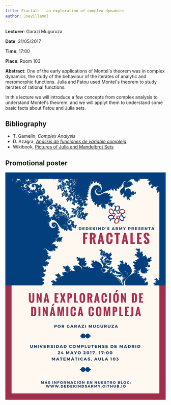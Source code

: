 ```yaml
---
title: Fractals - an exploration of complex dynamics
author: Jsevillamol
---
```

**Lecturer**: Garazi Muguruza

**Date**: 31/05/2017

**Time**: 17:00

**Place**: Room 103

**Abstract**:
One of the early applications of Montel's theorem was in complex dynamics, the study of the behaviour of the iterates of analytic and meromorphic functions. Julia and Fatou used Montel's theorem to study iterates of rational functions.

In this lecture we will introduce a few concepts from complex analysis to understand Montel's theorem, and we will applyt them to understand some basic facts about Fatou and Julia sets.


## Bibliography

* T. Gamelin, *Complex Analysis*
* D. Azagra, [*Análisis de funciones de variable compleja*](http://www.mat.ucm.es/~dazagrar/docencia.htm)
* Wikibook, [Pictures of Julia and Mandelbrot Sets](https://en.wikibooks.org/wiki/Pictures_of_Julia_and_Mandelbrot_Sets)

## Promotional poster
 <img src="/images/posters/fractals.png" alt="Poster" style="width: 750px;"/>
